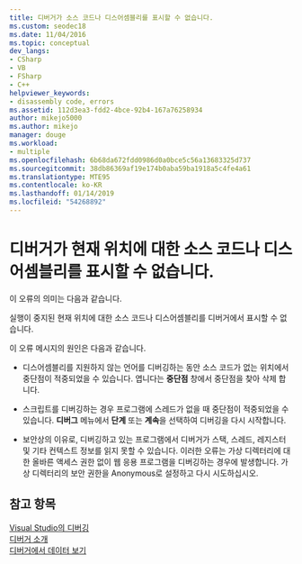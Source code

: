 ```yaml
---
title: 디버거가 소스 코드나 디스어셈블리를 표시할 수 없습니다.
ms.custom: seodec18
ms.date: 11/04/2016
ms.topic: conceptual
dev_langs:
- CSharp
- VB
- FSharp
- C++
helpviewer_keywords:
- disassembly code, errors
ms.assetid: 112d3ea3-fdd2-4bce-92b4-167a76258934
author: mikejo5000
ms.author: mikejo
manager: douge
ms.workload:
- multiple
ms.openlocfilehash: 6b68da672fdd0986d0a0bce5c56a13683325d737
ms.sourcegitcommit: 38db86369af19e174b0aba59ba1918a5c4fe4a61
ms.translationtype: MTE95
ms.contentlocale: ko-KR
ms.lasthandoff: 01/14/2019
ms.locfileid: "54268892"
---
```

# <a name="debugger-cannot-display-source-code-or-disassembly"></a>디버거가 현재 위치에 대한 소스 코드나 디스어셈블리를 표시할 수 없습니다.
이 오류의 의미는 다음과 같습니다.  
  
 실행이 중지된 현재 위치에 대한 소스 코드나 디스어셈블리를 디버거에서 표시할 수 없습니다.  
  
 이 오류 메시지의 원인은 다음과 같습니다.  
  
-   디스어셈블리를 지원하지 않는 언어를 디버깅하는 동안 소스 코드가 없는 위치에서 중단점이 적중되었을 수 있습니다. 엽니다는 **중단점** 창에서 중단점을 찾아 삭제 합니다.  
  
-   스크립트를 디버깅하는 경우 프로그램에 스레드가 없을 때 중단점이 적중되었을 수 있습니다. **디버그** 메뉴에서 **단계** 또는 **계속**을 선택하여 디버깅을 다시 시작합니다.  
  
-   보안상의 이유로, 디버깅하고 있는 프로그램에서 디버거가 스택, 스레드, 레지스터 및 기타 컨텍스트 정보를 읽지 못할 수 있습니다. 이러한 오류는 가상 디렉터리에 대한 올바른 액세스 권한 없이 웹 응용 프로그램을 디버깅하는 경우에 발생합니다. 가상 디렉터리의 보안 권한을 Anonymous로 설정하고 다시 시도하십시오.  
  
## <a name="see-also"></a>참고 항목
 [Visual Studio의 디버깅](../debugger/index.md)  
 [디버거 소개](../debugger/debugger-feature-tour.md)  
 [디버거에서 데이터 보기](../debugger/viewing-data-in-the-debugger.md)